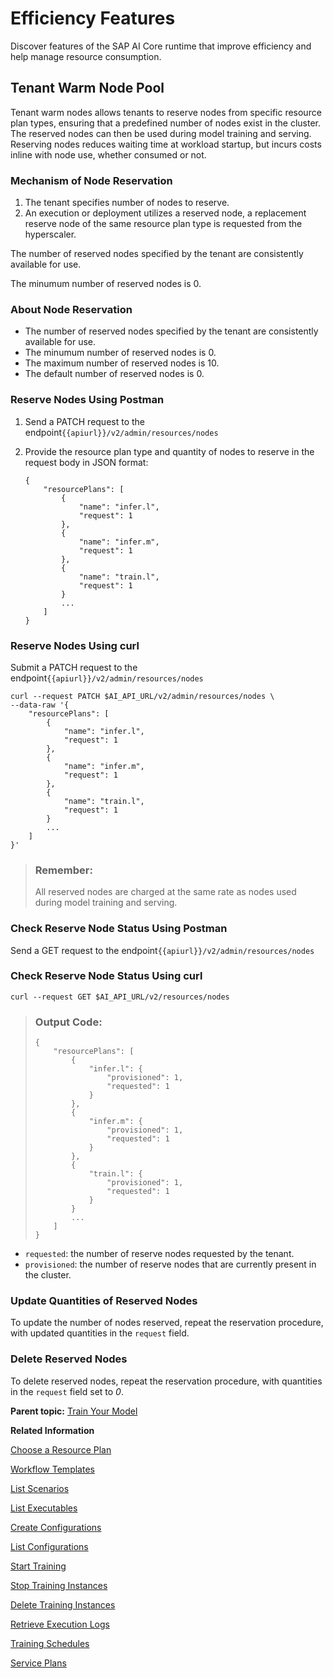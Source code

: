 <!-- loio4cb76f72827240ec80eb53f1a7496ccf -->

# Efficiency Features

Discover features of the SAP AI Core runtime that improve efficiency and help manage resource consumption.



<a name="loio4cb76f72827240ec80eb53f1a7496ccf__section_y5q_swb_gxb"/>

## Tenant Warm Node Pool

Tenant warm nodes allows tenants to reserve nodes from specific resource plan types, ensuring that a predefined number of nodes exist in the cluster. The reserved nodes can then be used during model training and serving. Reserving nodes reduces waiting time at workload startup, but incurs costs inline with node use, whether consumed or not.



### Mechanism of Node Reservation

1.  The tenant specifies number of nodes to reserve.
2.  An execution or deployment utilizes a reserved node, a replacement reserve node of the same resource plan type is requested from the hyperscaler.

The number of reserved nodes specified by the tenant are consistently available for use.

The minumum number of reserved nodes is 0.



### About Node Reservation

-   The number of reserved nodes specified by the tenant are consistently available for use.
-   The minumum number of reserved nodes is 0.
-   The maximum number of reserved nodes is 10.
-   The default number of reserved nodes is 0.



### Reserve Nodes Using Postman

1.  Send a PATCH request to the endpoint`{{apiurl}}/v2/admin/resources/nodes`
2.  Provide the resource plan type and quantity of nodes to reserve in the request body in JSON format:

    ```
    {
        "resourcePlans": [
            {
                "name": "infer.l",
                "request": 1
            },
            {
                "name": "infer.m",
                "request": 1
            },
            {
                "name": "train.l",
                "request": 1
            }
            ...
        ]
    }
    ```




### Reserve Nodes Using curl

Submit a PATCH request to the endpoint`{{apiurl}}/v2/admin/resources/nodes`

```
curl --request PATCH $AI_API_URL/v2/admin/resources/nodes \
--data-raw '{
    "resourcePlans": [
        {
            "name": "infer.l",
            "request": 1
        },
        {
            "name": "infer.m",
            "request": 1
        },
        {
            "name": "train.l",
            "request": 1
        }
        ...
    ]
}'

```

> ### Remember:  
> All reserved nodes are charged at the same rate as nodes used during model training and serving.



### Check Reserve Node Status Using Postman

Send a GET request to the endpoint`{{apiurl}}/v2/admin/resources/nodes`



### Check Reserve Node Status Using curl

```
curl --request GET $AI_API_URL/v2/resources/nodes
```

> ### Output Code:  
> ```
> {
>     "resourcePlans": [
>         {
>             "infer.l": {
>                 "provisioned": 1,
>                 "requested": 1
>             }
>         },
>         {
>             "infer.m": {
>                 "provisioned": 1,
>                 "requested": 1
>             }
>         },
>         {
>             "train.l": {
>                 "provisioned": 1,
>                 "requested": 1
>             }
>         }
>         ...
>     ]
> }
> ```

-   `requested`: the number of reserve nodes requested by the tenant.
-   `provisioned`: the number of reserve nodes that are currently present in the cluster.



### Update Quantities of Reserved Nodes

To update the number of nodes reserved, repeat the reservation procedure, with updated quantities in the `request` field.



### Delete Reserved Nodes

To delete reserved nodes, repeat the reservation procedure, with quantities in the `request` field set to *0*.

**Parent topic:** [Train Your Model](train-your-model-a9ceb06.md "You execute a training workflow to train your AI learning model.")

**Related Information**  


[Choose a Resource Plan](choose-a-resource-plan-57f4f19.md "You can configure SAP AI Core to use different infrastructure resources for different tasks, based on demand. SAP AI Core provides several preconfigured infrastructure bundles called “resource plans” for this purpose.")

[Workflow Templates](workflow-templates-83523ab.md "Here, you can find a minimal workflow example template, that can be adapted to meet the requirements of your workflow.")

[List Scenarios](list-scenarios-deedde5.md "")

[List Executables](list-executables-80895a4.md "")

[Create Configurations](create-configurations-884ae34.md "")

[List Configurations](list-configurations-8074b2a.md "")

[Start Training](start-training-54b44e4.md "")

[Stop Training Instances](stop-training-instances-3d85344.md "")

[Delete Training Instances](delete-training-instances-612ce17.md "")

[Retrieve Execution Logs](retrieve-execution-logs-fbc55d3.md "Information about API processing and metrics, are stored and accessed in the deployment and execution logs.")

[Training Schedules](training-schedules-2b702f8.md "")

[Service Plans](service-plans-c7244c6.md "The SAP AI Core service plan you choose determines pricing, conditions of use, resources, available services, and hosts.")

